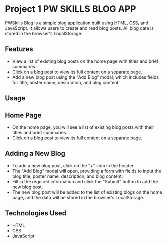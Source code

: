 # Project 1 PW SKILLS BLOG APP
PWSkills Blog is a simple blog application built using HTML, CSS, and JavaScript.
It allows users to create and read blog posts. All blog data is stored in the browser's LocalStorage.

## Features
* View a list of existing blog posts on the home page with titles and brief summaries.
* Click on a blog post to view its full content on a separate page.
* Add a new blog post using the "Add Blog" modal, which includes fields for title, poster name, description, and blog content.

## Usage
## Home Page
* On the home page, you will see a list of existing blog posts with their titles and brief summaries.
* Click on a blog post to view its full content on a separate page.

## Adding a New Blog
* To add a new blog post, click on the "+" icon in the header.
* The "Add Blog" modal will open, providing a form with fields to input the blog title, poster name, description, and blog content.
* Fill in the required information and click the "Submit" button to add the new blog post.
* The new blog post will be added to the list of existing blogs on the home page, and the data will be stored in the browser's LocalStorage.

## Technologies Used
* HTML
* CSS
* JavaScript
